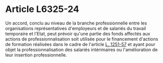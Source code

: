 # Article L6325-24

Un accord, conclu au niveau de la branche professionnelle entre les organisations représentatives d'employeurs et de salariés du travail temporaire et l'Etat, peut prévoir qu'une partie des fonds affectés aux actions de professionnalisation soit utilisée pour le financement d'actions de formation réalisées dans le cadre de l'article [L. 1251-57][1] et ayant pour objet la professionnalisation des salariés intérimaires ou l'amélioration de leur insertion professionnelle.

 [1]: /affichCodeArticle.do?cidTexte=LEGITEXT000006072050&idArticle=LEGIARTI000006901315&dateTexte=&categorieLien=cid